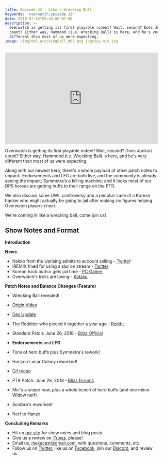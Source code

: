 ```yaml
---
title: Episode 33 - Like a Wrecking Ball
keywords: 'overwatch,episode 33'
date: 2018-07-06T09:48:00-07:00
description: >-
  Overwatch is getting its first playable rodent! Wait, second? Does Junkrat
  count? Either way, Hammond (i.e. Wrecking Ball) is here, and he's very
  different than most of us were expecting.
image: /img/OVR_WreckingBall_003_png_jpgcopy-min.jpg
---
```

<iframe width="100%" height="300" scrolling="no" frameborder="no" allow="autoplay" src="https://w.soundcloud.com/player/?url=https%3A//api.soundcloud.com/tracks/468313923&color=%238992b9&auto_play=false&hide_related=false&show_comments=true&show_user=true&show_reposts=false&show_teaser=true&visual=true"></iframe>

Overwatch is getting its first playable rodent! Wait, second? Does Junkrat count? Either way, Hammond (i.e. Wrecking Ball) is here, and he's very different than most of us were expecting.

Along with our newest hero, there's a whole payload of other patch notes to unpack. Endorsements and LFG are both live, and the community is already seeing the impact; Symmetra's a killing machine; and it looks most of our DPS heroes are getting buffs to their range on the PTR.

We also discuss some OWL controversy and a peculiar case of a Korean hacker who might actually be going to jail after making six figures helping Overwatch players cheat.

We're coming in like a wrecking ball; come join us!

## Show Notes and Format

**Introduction**

**News**

 *  Nekko from the Uprising admits to account selling - [Twitter](https://twitter.com/tisrobin311/status/1012033064346607616?s=21)'
 *  IREMIX fined for using a slur on stream - [Twitter](https://twitter.com/LAGladiators/status/1011806678386294784?s=19)
 *  Korean hack author gets jail time - [PC Gamer](https://www.pcgamer.com/south-korean-court-sends-overwatch-hack-creator-to-jail/)
 *  Overwatch's trolls are losing - [Kotaku](https://kotaku.com/overwatch-s-trolls-are-losing-1827188722)


**Patch Notes and Balance Changes (Feature)**

 *   Wrecking Ball revealed!
   *  [Origin Video](https://www.youtube.com/watch?v=ZEnC_N06Uxc&)
   *  [Dev Update](https://www.youtube.com/watch?v=TTDAJ0DGLXY&)
   *  The Redditor who pieced it together a year ago - [Reddit](https://www.reddit.com/r/Overwatch/comments/8ujobs/comment/e1ftskf?st=JIYNU05X&sh=799e1237)

 *  Standard Patch: June 26, 2018 - [Blizz Official](https://playoverwatch.com/en-us/news/patch-notes/pc)
   *  **Endorsements** and **LFG**
   *  Tons of hero buffs plus Symmetra's rework!
   *  Horizon Lunar Colony reworked!
   *  [Gif recap](https://gfycat.com/FairColorlessEarthworm)

 *  PTR Patch: June 28, 2018 - [Blizz Forums](https://us.forums.blizzard.com/en/overwatch/t/overwatch-ptr-patch-notes-june-28-2018/142126/2?u=tompowers)
  *  Mei's a sniper now, plus a whole bunch of hero buffs (and one minor Widow nerf)
  *  Sombra's reworked!
  *  Nerf to Hanzo


**Concluding Remarks**

 *  Hit up [our site](https://www.mekacast.com) for show notes and blog posts
 *  Give us a review on [iTunes](https://itunes.apple.com/us/podcast/mekacast-overwatch-esports-podcast/id1304572195?mt=2), please!
 *  Email us, <mekacast@gmail.com>, with questions, comments, etc.
 *  Follow us on [Twitter](https://twitter.com/MEKAcast), like us on [Facebook](https://www.facebook.com/mekacast/), join our [Discord](https://discord.gg/VFG9Cug), and review us
